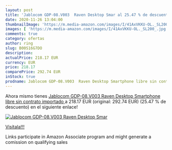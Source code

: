 ```yaml
---
layout: post
title: 'Jablocom GDP-08.V003  Raven Desktop Smar al 25.47 % de descuento'
date: 2020-11-26 13:04:00
thumbnailImage: 'https://m.media-amazon.com/images/I/41AxVKKU-OL._SL200_.jpg'
images: [ 'https://m.media-amazon.com/images/I/41AxVKKU-OL._SL200_.jpg' ]
comments: true
category: ofertas
author: ring
slug: B00S16G7DO
description:
actualPrice: 218.17 EUR
currency: EUR
price: 218.17
comparePrice: 292.74 EUR
inStock: true
prodname: Jablocom GDP-08.V003  Raven Desktop Smartphone libre sin contrato  importado 
---
```


Ahora mismo tienes [Jablocom GDP-08.V003  Raven Desktop Smartphone libre sin contrato  importado ](https://www.amazon.es/dp/B00S16G7DO/?tag=tolees-21) a 218.17 EUR (original: 292.74 EUR) (25.47 %  de descuento) en el siguiente enlace!

[![Jablocom GDP-08.V003  Raven Desktop Smar](https://m.media-amazon.com/images/I/41AxVKKU-OL._SL200_.jpg)](https://www.amazon.es/dp/B00S16G7DO/?tag=tolees-21)

[Visítala!!!](https://www.amazon.es/dp/B00S16G7DO/?tag=tolees-21)

Links participate in Amazon Associate program and might generate a comission on qualifying sales
